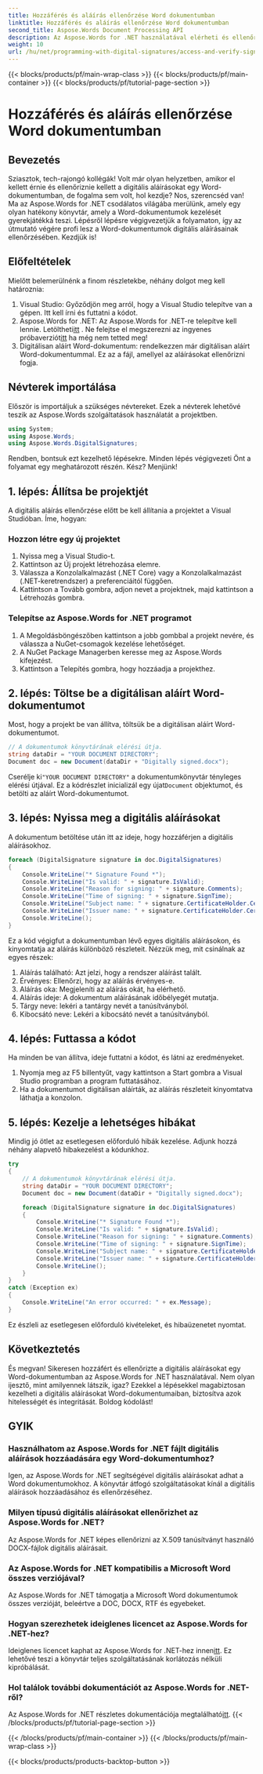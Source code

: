 ```yaml
---
title: Hozzáférés és aláírás ellenőrzése Word dokumentumban
linktitle: Hozzáférés és aláírás ellenőrzése Word dokumentumban
second_title: Aspose.Words Document Processing API
description: Az Aspose.Words for .NET használatával elérheti és ellenőrizheti a Word-dokumentumok digitális aláírásait ezzel az átfogó, lépésenkénti útmutatóval. Gondoskodjon a dokumentumok hitelességéről könnyedén.
weight: 10
url: /hu/net/programming-with-digital-signatures/access-and-verify-signature/
---
```


{{< blocks/products/pf/main-wrap-class >}}
{{< blocks/products/pf/main-container >}}
{{< blocks/products/pf/tutorial-page-section >}}

# Hozzáférés és aláírás ellenőrzése Word dokumentumban

## Bevezetés

Sziasztok, tech-rajongó kollégák! Volt már olyan helyzetben, amikor el kellett érnie és ellenőriznie kellett a digitális aláírásokat egy Word-dokumentumban, de fogalma sem volt, hol kezdje? Nos, szerencséd van! Ma az Aspose.Words for .NET csodálatos világába merülünk, amely egy olyan hatékony könyvtár, amely a Word-dokumentumok kezelését gyerekjátékká teszi. Lépésről lépésre végigvezetjük a folyamaton, így az útmutató végére profi lesz a Word-dokumentumok digitális aláírásainak ellenőrzésében. Kezdjük is!

## Előfeltételek

Mielőtt belemerülnénk a finom részletekbe, néhány dolgot meg kell határoznia:

1. Visual Studio: Győződjön meg arról, hogy a Visual Studio telepítve van a gépen. Itt kell írni és futtatni a kódot.
2.  Aspose.Words for .NET: Az Aspose.Words for .NET-re telepítve kell lennie. Letöltheti[itt](https://releases.aspose.com/words/net/) . Ne felejtse el megszerezni az ingyenes próbaverziót[itt](https://releases.aspose.com/) ha még nem tetted meg!
3. Digitálisan aláírt Word-dokumentum: rendelkezzen már digitálisan aláírt Word-dokumentummal. Ez az a fájl, amellyel az aláírásokat ellenőrizni fogja.

## Névterek importálása

Először is importáljuk a szükséges névtereket. Ezek a névterek lehetővé teszik az Aspose.Words szolgáltatások használatát a projektben.

```csharp
using System;
using Aspose.Words;
using Aspose.Words.DigitalSignatures;
```

Rendben, bontsuk ezt kezelhető lépésekre. Minden lépés végigvezeti Önt a folyamat egy meghatározott részén. Kész? Menjünk!

## 1. lépés: Állítsa be projektjét

A digitális aláírás ellenőrzése előtt be kell állítania a projektet a Visual Studióban. Íme, hogyan:

### Hozzon létre egy új projektet

1. Nyissa meg a Visual Studio-t.
2. Kattintson az Új projekt létrehozása elemre.
3. Válassza a Konzolalkalmazást (.NET Core) vagy a Konzolalkalmazást (.NET-keretrendszer) a preferenciáitól függően.
4. Kattintson a Tovább gombra, adjon nevet a projektnek, majd kattintson a Létrehozás gombra.

### Telepítse az Aspose.Words for .NET programot

1. A Megoldásböngészőben kattintson a jobb gombbal a projekt nevére, és válassza a NuGet-csomagok kezelése lehetőséget.
2. A NuGet Package Managerben keresse meg az Aspose.Words kifejezést.
3. Kattintson a Telepítés gombra, hogy hozzáadja a projekthez.

## 2. lépés: Töltse be a digitálisan aláírt Word-dokumentumot

Most, hogy a projekt be van állítva, töltsük be a digitálisan aláírt Word-dokumentumot.

```csharp
// A dokumentumok könyvtárának elérési útja.
string dataDir = "YOUR DOCUMENT DIRECTORY";
Document doc = new Document(dataDir + "Digitally signed.docx");
```

 Cserélje ki`"YOUR DOCUMENT DIRECTORY"` a dokumentumkönyvtár tényleges elérési útjával. Ez a kódrészlet inicializál egy újat`Document` objektumot, és betölti az aláírt Word-dokumentumot.

## 3. lépés: Nyissa meg a digitális aláírásokat

A dokumentum betöltése után itt az ideje, hogy hozzáférjen a digitális aláírásokhoz.

```csharp
foreach (DigitalSignature signature in doc.DigitalSignatures)
{
    Console.WriteLine("* Signature Found *");
    Console.WriteLine("Is valid: " + signature.IsValid);
    Console.WriteLine("Reason for signing: " + signature.Comments); 
    Console.WriteLine("Time of signing: " + signature.SignTime);
    Console.WriteLine("Subject name: " + signature.CertificateHolder.Certificate.SubjectName.Name);
    Console.WriteLine("Issuer name: " + signature.CertificateHolder.Certificate.IssuerName.Name);
    Console.WriteLine();
}
```

Ez a kód végigfut a dokumentumban lévő egyes digitális aláírásokon, és kinyomtatja az aláírás különböző részleteit. Nézzük meg, mit csinálnak az egyes részek:

1. Aláírás található: Azt jelzi, hogy a rendszer aláírást talált.
2. Érvényes: Ellenőrzi, hogy az aláírás érvényes-e.
3. Aláírás oka: Megjeleníti az aláírás okát, ha elérhető.
4. Aláírás ideje: A dokumentum aláírásának időbélyegét mutatja.
5. Tárgy neve: lekéri a tantárgy nevét a tanúsítványból.
6. Kibocsátó neve: Lekéri a kibocsátó nevét a tanúsítványból.

## 4. lépés: Futtassa a kódot

Ha minden be van állítva, ideje futtatni a kódot, és látni az eredményeket.


1. Nyomja meg az F5 billentyűt, vagy kattintson a Start gombra a Visual Studio programban a program futtatásához.
2. Ha a dokumentumot digitálisan aláírták, az aláírás részleteit kinyomtatva láthatja a konzolon.

## 5. lépés: Kezelje a lehetséges hibákat

Mindig jó ötlet az esetlegesen előforduló hibák kezelése. Adjunk hozzá néhány alapvető hibakezelést a kódunkhoz.

```csharp
try
{
    // A dokumentumok könyvtárának elérési útja.
    string dataDir = "YOUR DOCUMENT DIRECTORY";
    Document doc = new Document(dataDir + "Digitally signed.docx");

    foreach (DigitalSignature signature in doc.DigitalSignatures)
    {
        Console.WriteLine("* Signature Found *");
        Console.WriteLine("Is valid: " + signature.IsValid);
        Console.WriteLine("Reason for signing: " + signature.Comments); 
        Console.WriteLine("Time of signing: " + signature.SignTime);
        Console.WriteLine("Subject name: " + signature.CertificateHolder.Certificate.SubjectName.Name);
        Console.WriteLine("Issuer name: " + signature.CertificateHolder.Certificate.IssuerName.Name);
        Console.WriteLine();
    }
}
catch (Exception ex)
{
    Console.WriteLine("An error occurred: " + ex.Message);
}
```

Ez észleli az esetlegesen előforduló kivételeket, és hibaüzenetet nyomtat.

## Következtetés

És megvan! Sikeresen hozzáfért és ellenőrizte a digitális aláírásokat egy Word-dokumentumban az Aspose.Words for .NET használatával. Nem olyan ijesztő, mint amilyennek látszik, igaz? Ezekkel a lépésekkel magabiztosan kezelheti a digitális aláírásokat Word-dokumentumaiban, biztosítva azok hitelességét és integritását. Boldog kódolást!

## GYIK

### Használhatom az Aspose.Words for .NET fájlt digitális aláírások hozzáadására egy Word-dokumentumhoz?

Igen, az Aspose.Words for .NET segítségével digitális aláírásokat adhat a Word dokumentumokhoz. A könyvtár átfogó szolgáltatásokat kínál a digitális aláírások hozzáadásához és ellenőrzéséhez.

### Milyen típusú digitális aláírásokat ellenőrizhet az Aspose.Words for .NET?

Az Aspose.Words for .NET képes ellenőrizni az X.509 tanúsítványt használó DOCX-fájlok digitális aláírásait.

### Az Aspose.Words for .NET kompatibilis a Microsoft Word összes verziójával?

Az Aspose.Words for .NET támogatja a Microsoft Word dokumentumok összes verzióját, beleértve a DOC, DOCX, RTF és egyebeket.

### Hogyan szerezhetek ideiglenes licencet az Aspose.Words for .NET-hez?

 Ideiglenes licencet kaphat az Aspose.Words for .NET-hez innen[itt](https://purchase.aspose.com/temporary-license/). Ez lehetővé teszi a könyvtár teljes szolgáltatásának korlátozás nélküli kipróbálását.

### Hol találok további dokumentációt az Aspose.Words for .NET-ről?

 Az Aspose.Words for .NET részletes dokumentációja megtalálható[itt](https://reference.aspose.com/words/net/).
{{< /blocks/products/pf/tutorial-page-section >}}

{{< /blocks/products/pf/main-container >}}
{{< /blocks/products/pf/main-wrap-class >}}

{{< blocks/products/products-backtop-button >}}
